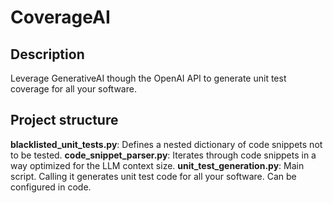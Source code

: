 CoverageAI
==========

Description
-----------

Leverage GenerativeAI though the OpenAI API to generate unit test coverage for all your software.

Project structure
-----------------

**blacklisted_unit_tests.py**: Defines a nested dictionary of code snippets not to be tested.
**code_snippet_parser.py**: Iterates through code snippets in a way optimized for the LLM context size.
**unit_test_generation.py**: Main script. Calling it generates unit test code for all your software. Can be configured in code.
